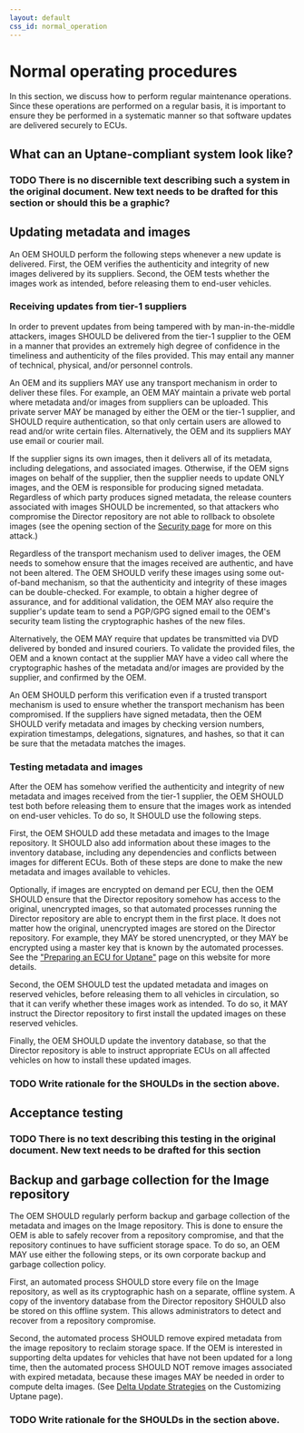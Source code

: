 ```yaml
---
layout: default
css_id: normal_operation
---
```


# Normal operating procedures
In this section, we discuss how to perform regular maintenance operations. Since these operations are performed on a regular basis, it is important to ensure they be performed in a systematic manner so that software updates are delivered securely to ECUs.

## What can an Uptane-compliant system look like?

### TODO There is no discernible text describing such a system in the original document. New text needs to be drafted for this section or should this be a graphic?

## Updating metadata and images

An OEM SHOULD perform the following steps whenever a new update is delivered. First, the OEM verifies the authenticity and integrity of new images delivered by its suppliers. Second, the OEM tests whether the images work as intended, before releasing them to end-user vehicles.

### Receiving updates from tier-1 suppliers

In order to prevent updates from being tampered with by man-in-the-middle attackers, images SHOULD be delivered from the tier-1 supplier to the OEM in a manner that provides an extremely high degree of confidence in the timeliness and authenticity of the files provided. This may entail any manner of technical, physical, and/or personnel controls.

An OEM and its suppliers MAY use any transport mechanism in order to deliver these files. For example, an OEM MAY maintain a private web portal where metadata and/or images from suppliers can be uploaded. This private server MAY be managed by either the OEM or the tier-1 supplier, and SHOULD require authentication, so that only certain users are allowed to read and/or write certain files. Alternatively, the OEM and its suppliers MAY use email or courier mail.

If the supplier signs its own images, then it delivers all of its metadata, including delegations, and associated images. Otherwise, if the OEM signs images on behalf of the supplier, then the supplier needs to update ONLY images, and the OEM is responsible for producing signed metadata. Regardless of which party produces signed metadata, the release counters associated with images SHOULD be incremented, so that attackers who compromise the Director repository are not able to rollback to obsolete images (see the opening section of the [Security page](https://github.com/uptane/deployment-considerations/blob/master/security_considerations.md) for more on this attack.)

Regardless of the transport mechanism used to deliver images, the OEM needs to somehow ensure that the images received are authentic, and have not been altered. The OEM SHOULD verify these images using some out-of-band mechanism, so that the authenticity and integrity of these images can be double-checked. For example, to obtain a higher degree of assurance, and for additional validation, the OEM MAY also require the supplier's update team to send a PGP/GPG signed email to the OEM's security team listing the cryptographic hashes of the new files.

Alternatively, the OEM MAY require that updates be transmitted via DVD delivered by bonded and insured couriers. To validate the provided files, the OEM and a known contact at the supplier MAY have a video call where the cryptographic hashes of the metadata and/or images are provided by the supplier, and confirmed by the OEM.

An OEM SHOULD perform this verification even if a trusted transport mechanism is used to ensure whether the transport mechanism has been compromised. If the suppliers have signed metadata, then the OEM SHOULD verify metadata and images by checking version numbers, expiration timestamps, delegations, signatures, and hashes, so that it can be sure that the metadata matches the images.

### Testing metadata and images

After the OEM has somehow verified the authenticity and integrity of new metadata and images received from the tier-1 supplier, the OEM SHOULD test both before releasing them to ensure that the images work as intended on end-user vehicles. To do so, It SHOULD use the following steps.

First, the OEM SHOULD add these metadata and images to the Image repository. It SHOULD also add information about these images to the inventory database, including any dependencies and conflicts between images for different ECUs. Both of these steps are done to make the new metadata and images available to vehicles.

Optionally, if images are encrypted on demand per ECU, then the OEM SHOULD ensure that the Director repository somehow has access to the original, unencrypted images, so that automated processes running the Director repository are able to encrypt them in the first place. It does not matter how the original, unencrypted images are stored on the Director repository. For example, they MAY be stored unencrypted, or they MAY be encrypted using a master key that is known by the automated processes. See the ["Preparing an ECU for Uptane"](https://github.com/uptane/deployment-considerations/blob/master/ecus.md) page on this website for more details.

Second, the OEM SHOULD test the updated metadata and images on reserved vehicles, before releasing them to all vehicles in circulation, so that it can verify whether these images work as intended. To do so, it MAY instruct the Director repository to first install the updated images on these reserved vehicles.

Finally, the OEM SHOULD update the inventory database, so that the Director repository is able to instruct appropriate ECUs on all affected vehicles on how to install these updated images.

### TODO Write rationale for the SHOULDs in the section above.

## Acceptance testing

### TODO There is no text describing this testing in the original document. New text needs to be drafted for this section

## Backup and garbage collection for the Image repository

The OEM SHOULD regularly perform backup and garbage collection of the metadata and images on the Image repository. This is done to ensure the OEM is able to safely recover from a repository compromise, and that the repository continues to have sufficient storage space. To do so, an OEM MAY use either the following steps, or its own corporate backup and garbage collection policy.

First, an automated process SHOULD store every file on the Image repository, as well as its cryptographic hash on a separate, offline system. A copy of the inventory database from the Director repository SHOULD also be stored on this offline system. This allows administrators to detect and recover from a repository compromise. 

Second, the automated process SHOULD remove expired metadata from the image repository to reclaim storage space. If the OEM is interested in supporting delta updates for vehicles that have not been updated for a long time, then the automated process SHOULD NOT remove images associated with expired metadata, because these images MAY be needed in order to compute delta images. (See [Delta Update Strategies](https://github.com/uptane/deployment-considerations/blob/master/customizations.md#delta-update-strategies) on the Customizing Uptane page).

### TODO Write rationale for the SHOULDs in the section above.
